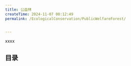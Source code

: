 ```yaml
---
title: 公益林
createTime: 2024-11-07 00:12:49
permalink: /EcologicalConservation/PublicWelfareForest/


---
```


xxxx

## 目录
